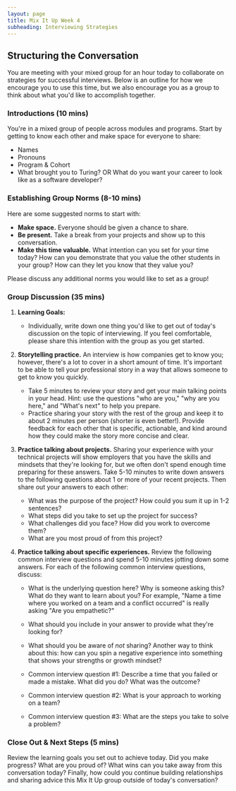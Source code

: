 ```yaml
---
layout: page
title: Mix It Up Week 4
subheading: Interviewing Strategies
---
```


## Structuring the Conversation
You are meeting with your mixed group for an hour today to collaborate on strategies for successful interviews. Below is an outline for how we encourage you to use this time, but we also encourage you as a group to think about what you'd like to accomplish together.

### Introductions (10 mins)
You're in a mixed group of people across modules and programs. Start by getting to know each other and make space for everyone to share:

* Names
* Pronouns
* Program & Cohort
* What brought you to Turing? OR What do you want your career to look like as a software developer?

### Establishing Group Norms (8-10 mins)
Here are some suggested norms to start with:

* **Make space.** Everyone should be given a chance to share.
* **Be present.** Take a break from your projects and show up to this conversation.
* **Make this time valuable.** What intention can you set for your time today? How can you demonstrate that you value the other students in your group? How can they let you know that they value you?

Please discuss any additional norms you would like to set as a group!

### Group Discussion (35 mins)

1. **Learning Goals:**

   * Individually, write down one thing you'd like to get out of today's discussion on the topic of interviewing. If you feel comfortable, please share this intention with the group as you get started. 

2. **Storytelling practice.** An interview is how companies get to know you; however, there's a lot to cover in a short amount of time. It's important to be able to tell your professional story in a way that allows someone to get to know you quickly.  

    * Take 5 minutes to review your story and get your main talking points in your head. Hint: use the questions "who are you," "why are you here," and "What's next" to help you prepare.
    * Practice sharing your story with the rest of the group and keep it to about 2 minutes per person (shorter is even better!). Provide feedback for each other that is specific, actionable, and kind around how they could make the story more concise and clear.

3. **Practice talking about projects.** Sharing your experience with your technical projects will show employers that you have the skills and mindsets that they're looking for, but we often don't spend enough time preparing for these answers. Take 5-10 minutes to write down answers to the following questions about 1 or more of your recent projects. Then share out your answers to each other:

    * What was the purpose of the project? How could you sum it up in 1-2 sentences?
    * What steps did you take to set up the project for success?
    * What challenges did you face? How did you work to overcome them?
    * What are you most proud of from this project? 

4. **Practice talking about specific experiences.** Review the following common interview questions and spend 5-10 minutes jotting down some answers. For each of the following common interview questions, discuss:

    * What is the underlying question here? Why is someone asking this? What do they want to learn about you? For example, "Name a time where you worked on a team and a conflict occurred" is really asking "Are you empathetic?"
    * What should you include in your answer to provide what they're looking for?
    * What should you be aware of *not* sharing? Another way to think about this: how can you spin a negative experience into something that shows your strengths or growth mindset?

    * Common interview question #1: Describe a time that you failed or made a mistake. What did you do? What was the outcome?
    * Common interview question #2: What is your approach to working on a team?
    * Common interview question #3: What are the steps you take to solve a problem?

### Close Out & Next Steps (5 mins)
Review the learning goals you set out to achieve today. Did you make progress? What are you proud of? What wins can you take away from this conversation today? Finally, how could you continue building relationships and sharing advice this Mix It Up group outside of today's conversation? 
